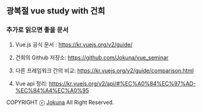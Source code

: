 광복절 vue study with 건희
-----------------------------------






### 추가로 읽으면 좋을 문서
1. Vue.js 공식 문서 : https://kr.vuejs.org/v2/guide/

2. 건희의 Github 저장소: https://github.com/Jokuna/vue_seminar

3. 다른 프레임워크 간의 비교: https://kr.vuejs.org/v2/guide/comparison.html

4. Vue api 정리:  https://kr.vuejs.org/v2/api/#%EC%A0%84%EC%97%AD-%EC%84%A4%EC%A0%95


COPYRIGHT ⓒ [Jokuna](https://github.com/Jokuna) All Right Reserved. 
